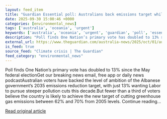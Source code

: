 ```yaml
---
layout: feed_item
title: "Guardian Essential poll: Australians back emissions target while One Nation support doubles"
date: 2025-09-30 15:00:46 +0000
categories: [environmental_news]
tags: ['australia', 'oceania', 'urgent']
keywords: ['australia', 'oceania', 'urgent', 'guardian', 'poll', 'essential']
description: "Poll finds One Nation’s primary vote has doubled to 13% since the May federal electionGet our breaking news email, free app or daily news podcastAustralian v..."
external_url: https://www.theguardian.com/australia-news/2025/oct/01/australians-back-labor-albanese-emissions-target-while-one-nation-support-doubles-guardian-essential-poll
is_feed: true
source_feed: "Climate crisis | The Guardian"
feed_category: "environmental_news"
---
```


Poll finds One Nation’s primary vote has doubled to 13% since the May federal electionGet our breaking news email, free app or daily news podcastAustralian voters have backed the level of ambition of the Albanese government’s 2035 emissions reduction target, with just 13% wanting Labor to pursue steeper pollution cuts this decade.But fewer than a third of voters believe the country is likely to achieve the new target of cutting greenhouse gas emissions between 62% and 70% from 2005 levels. Continue reading...

[Read original article](https://www.theguardian.com/australia-news/2025/oct/01/australians-back-labor-albanese-emissions-target-while-one-nation-support-doubles-guardian-essential-poll)

